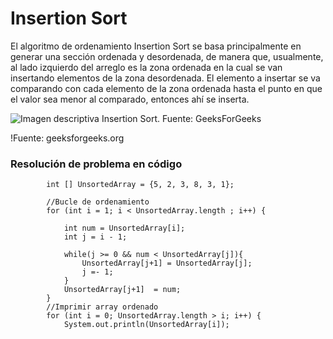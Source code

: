 # Insertion Sort
El algoritmo de ordenamiento Insertion Sort se basa principalmente en generar una sección ordenada y desordenada, de manera que, usualmente, al lado izquierdo del arreglo es la zona ordenada en la cual se van insertando elementos de la zona desordenada. El elemento a insertar se va comparando con cada elemento de la zona ordenada hasta el punto en que el valor sea menor al comparado, entonces ahí se inserta.

![Imagen descriptiva Insertion Sort. Fuente: GeeksForGeeks](https://media.geeksforgeeks.org/wp-content/uploads/20240802210251/Insertion-sorting.png)

!Fuente: geeksforgeeks.org

### Resolución de problema en código

```        //Definir Array
        int [] UnsortedArray = {5, 2, 3, 8, 3, 1};
        
        //Bucle de ordenamiento
        for (int i = 1; i < UnsortedArray.length ; i++) {
            
            int num = UnsortedArray[i];
            int j = i - 1;
            
            while(j >= 0 && num < UnsortedArray[j]){
                UnsortedArray[j+1] = UnsortedArray[j];
                j =- 1;
            }
            UnsortedArray[j+1]  = num;
        }    
        //Imprimir array ordenado
        for (int i = 0; UnsortedArray.length > i; i++) {
            System.out.println(UnsortedArray[i]);
```
